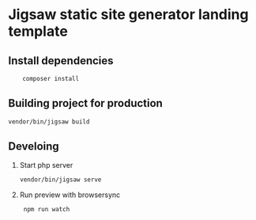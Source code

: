 # Jigsaw static site generator landing template

## Install dependencies
```bash
    composer install
```

## Building project for production
```bash
vendor/bin/jigsaw build  
```

## Develoing
1. Start php server 
   ```bash
   vendor/bin/jigsaw serve
   ```
2. Run preview with browsersync
   ```bash
    npm run watch
   ```